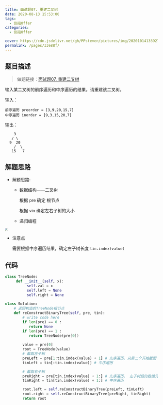 ```yaml
---
title: 面试题07. 重建二叉树
date: 2020-08-13 15:53:00
tags: 
  - 剑指Offer
categories: 
  - 剑指Offer

cover: https://cdn.jsdelivr.net/gh/PPsteven/pictures/img/20201014133927.png
permalink: /pages/33e88f/
---
```


## 题目描述

> 做题链接：[面试题07. 重建二叉树](https://leetcode-cn.com/problems/zhong-jian-er-cha-shu-lcof/)
>

输入某二叉树的前序遍历和中序遍历的结果，请重建该二叉树。

输入：

```
前序遍历 preorder = [3,9,20,15,7]
中序遍历 inorder = [9,3,15,20,7]
```

输出：

```
    3
   / \
  9  20
    /  \
   15   7
```

<!--more-->

## 解题思路

- 解题思路:

  - 数据结构——二叉树

    根据 pre 确定 根节点

    根据 vin 确定左右子树的大小

  - 递归编程

<img src="https://cdn.jsdelivr.net/gh/PPsteven/pictures/img/20200512123358.png" style="zoom:50%;" />

- 注意点

  需要根据中序遍历结果，确定左子树长度  `tin.index(value)` 

## 代码

```python
class TreeNode:
     def __init__(self, x):
          self.val = x
          self.left = None
          self.right = None
        
class Solution:
    # 返回构造的TreeNode根节点
    def reConstructBinaryTree(self, pre, tin):
        # write code here
        if len(pre) == 0 :
           return None
        if len(pre) == 1 :
           return TreeNode(pre[0])
        
        value = pre[0]
        root = TreeNode(value)
        # 截取左子树
        preLeft = pre[1:tin.index(value) + 1] # 先序遍历，从第二个开始截图 左子树长度的 数组
        tinLeft = tin[:tin.index(value)] # 中序遍历

        # 截取右子树
        preRight = pre[tin.index(value) + 1:] # 先序遍历， 左子树后的数组元素是 右子树
        tinRight = tin[tin.index(value) + 1:] # 中序遍历

        root.left = self.reConstructBinaryTree(preLeft, tinLeft)
        root.right = self.reConstructBinaryTree(preRight, tinRight)
        return root
```
